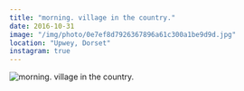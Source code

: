 ```yaml
---
title: "morning. village in the country."
date: 2016-10-31
image: "/img/photo/0e7ef8d7926367896a61c300a1be9d9d.jpg"
location: "Upwey, Dorset"
instagram: true
---
```


![morning. village in the country.](/img/photo/0e7ef8d7926367896a61c300a1be9d9d.jpg)
